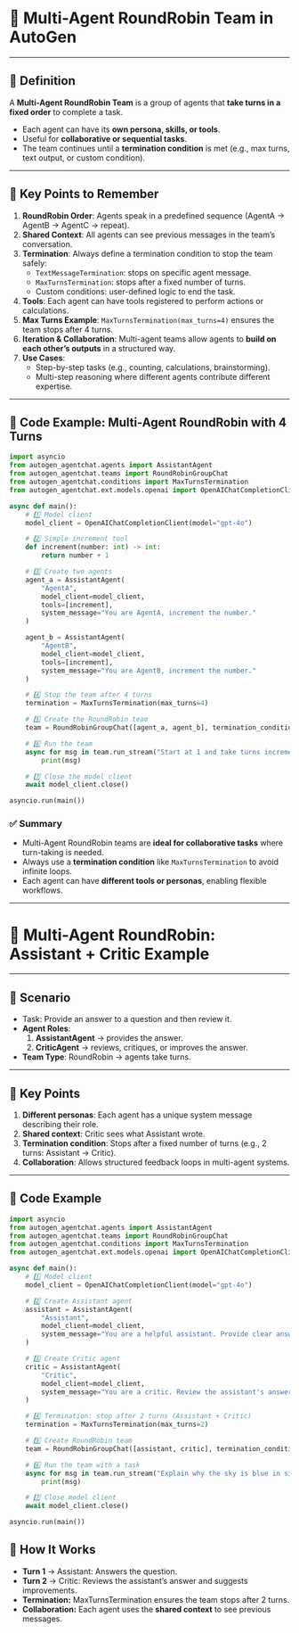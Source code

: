 # 👥 Multi-Agent RoundRobin Team in AutoGen

---

## 🔹 Definition
A **Multi-Agent RoundRobin Team** is a group of agents that **take turns in a fixed order** to complete a task.  
- Each agent can have its **own persona, skills, or tools**.  
- Useful for **collaborative or sequential tasks**.  
- The team continues until a **termination condition** is met (e.g., max turns, text output, or custom condition).

---

## 🔹 Key Points to Remember
1. **RoundRobin Order**: Agents speak in a predefined sequence (AgentA → AgentB → AgentC → repeat).  
2. **Shared Context**: All agents can see previous messages in the team’s conversation.  
3. **Termination**: Always define a termination condition to stop the team safely:
   - `TextMessageTermination`: stops on specific agent message.
   - `MaxTurnsTermination`: stops after a fixed number of turns.
   - Custom conditions: user-defined logic to end the task.
4. **Tools**: Each agent can have tools registered to perform actions or calculations.  
5. **Max Turns Example**: `MaxTurnsTermination(max_turns=4)` ensures the team stops after 4 turns.  
6. **Iteration & Collaboration**: Multi-agent teams allow agents to **build on each other’s outputs** in a structured way.  
7. **Use Cases**:
   - Step-by-step tasks (e.g., counting, calculations, brainstorming).  
   - Multi-step reasoning where different agents contribute different expertise.

---

## 🔹 Code Example: Multi-Agent RoundRobin with 4 Turns

```python
import asyncio
from autogen_agentchat.agents import AssistantAgent
from autogen_agentchat.teams import RoundRobinGroupChat
from autogen_agentchat.conditions import MaxTurnsTermination
from autogen_agentchat.ext.models.openai import OpenAIChatCompletionClient

async def main():
    # 1️⃣ Model client
    model_client = OpenAIChatCompletionClient(model="gpt-4o")

    # 2️⃣ Simple increment tool
    def increment(number: int) -> int:
        return number + 1

    # 3️⃣ Create two agents
    agent_a = AssistantAgent(
        "AgentA",
        model_client=model_client,
        tools=[increment],
        system_message="You are AgentA, increment the number."
    )

    agent_b = AssistantAgent(
        "AgentB",
        model_client=model_client,
        tools=[increment],
        system_message="You are AgentB, increment the number."
    )

    # 4️⃣ Stop the team after 4 turns
    termination = MaxTurnsTermination(max_turns=4)

    # 5️⃣ Create the RoundRobin team
    team = RoundRobinGroupChat([agent_a, agent_b], termination_condition=termination)

    # 6️⃣ Run the team
    async for msg in team.run_stream("Start at 1 and take turns incrementing the number."):
        print(msg)

    # 7️⃣ Close the model client
    await model_client.close()

asyncio.run(main())
```

### ✅ Summary

- Multi-Agent RoundRobin teams are **ideal for collaborative tasks** where turn-taking is needed.
- Always use a **termination condition** like `MaxTurnsTermination` to avoid infinite loops.
- Each agent can have **different tools or personas**, enabling flexible workflows.

---

# 👥 Multi-Agent RoundRobin: Assistant + Critic Example

---

## 🔹 Scenario
- Task: Provide an answer to a question and then review it.  
- **Agent Roles**:
  1. **AssistantAgent** → provides the answer.  
  2. **CriticAgent** → reviews, critiques, or improves the answer.  
- **Team Type**: RoundRobin → agents take turns.

---

## 🔹 Key Points
1. **Different personas**: Each agent has a unique system message describing their role.  
2. **Shared context**: Critic sees what Assistant wrote.  
3. **Termination condition**: Stops after a fixed number of turns (e.g., 2 turns: Assistant → Critic).  
4. **Collaboration**: Allows structured feedback loops in multi-agent systems.

---

## 🔹 Code Example

```python
import asyncio
from autogen_agentchat.agents import AssistantAgent
from autogen_agentchat.teams import RoundRobinGroupChat
from autogen_agentchat.conditions import MaxTurnsTermination
from autogen_agentchat.ext.models.openai import OpenAIChatCompletionClient

async def main():
    # 1️⃣ Model client
    model_client = OpenAIChatCompletionClient(model="gpt-4o")

    # 2️⃣ Create Assistant agent
    assistant = AssistantAgent(
        "Assistant",
        model_client=model_client,
        system_message="You are a helpful assistant. Provide clear answers to questions."
    )

    # 3️⃣ Create Critic agent
    critic = AssistantAgent(
        "Critic",
        model_client=model_client,
        system_message="You are a critic. Review the assistant's answers and suggest improvements or corrections."
    )

    # 4️⃣ Termination: stop after 2 turns (Assistant + Critic)
    termination = MaxTurnsTermination(max_turns=2)

    # 5️⃣ Create RoundRobin team
    team = RoundRobinGroupChat([assistant, critic], termination_condition=termination)

    # 6️⃣ Run the team with a task
    async for msg in team.run_stream("Explain why the sky is blue in simple terms."):
        print(msg)

    # 7️⃣ Close model client
    await model_client.close()

asyncio.run(main())
```

## 🔹 How It Works

- **Turn 1** → Assistant: Answers the question.
- **Turn 2** → Critic: Reviews the assistant’s answer and suggests improvements.
- **Termination:** MaxTurnsTermination ensures the team stops after 2 turns.
- **Collaboration:** Each agent uses the **shared context** to see previous messages.
